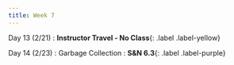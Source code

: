 ```yaml
---
title: Week 7
---
```


Day 13 (2/21)
: **Instructor Travel - No Class**{: .label .label-yellow}

Day 14 (2/23)
: Garbage Collection
  : **S&N 6.3**{: .label .label-purple}
